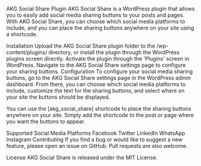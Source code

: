 AKG Social Share Plugin
AKG Social Share is a WordPress plugin that allows you to easily add social media sharing buttons to your posts and pages. With AKG Social Share, you can choose which social media platforms to include, and you can place the sharing buttons anywhere on your site using a shortcode.

Installation
Upload the AKG Social Share plugin folder to the /wp-content/plugins/ directory, or install the plugin through the WordPress plugins screen directly.
Activate the plugin through the 'Plugins' screen in WordPress.
Navigate to the AKG Social Share settings page to configure your sharing buttons.
Configuration
To configure your social media sharing buttons, go to the AKG Social Share settings page in the WordPress admin dashboard. From there, you can choose which social media platforms to include, customize the text for the sharing buttons, and select where on your site the buttons should be displayed.

You can use the [akg_social_share] shortcode to place the sharing buttons anywhere on your site. Simply add the shortcode to the post or page where you want the buttons to appear.

Supported Social Media Platforms
Facebook
Twitter
LinkedIn
WhatsApp
Instagram
Contributing
If you find a bug or would like to suggest a new feature, please open an issue on GitHub. Pull requests are also welcome.

License
AKG Social Share is released under the MIT License.

